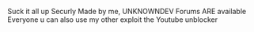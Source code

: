 Suck it all up Securly
Made by me, UNKNOWNDEV
Forums ARE available
Everyone u can also use my other exploit the Youtube unblocker
